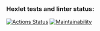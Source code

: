 ### Hexlet tests and linter status:
[![Actions Status](https://github.com/avecms/fullstack-javascript-project-44/actions/workflows/hexlet-check.yml/badge.svg)](https://github.com/avecms/fullstack-javascript-project-44/actions)
[![Maintainability](https://api.codeclimate.com/v1/badges/55ca32f05c6e2be3146e/maintainability)](https://codeclimate.com/github/avecms/fullstack-javascript-project-44/maintainability)